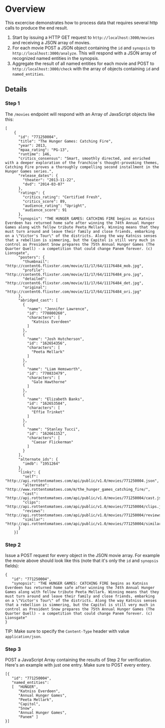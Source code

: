 # Overview

This excercise demonstrates how to process data that requires several http calls to produce the end result.

1. Start by issuing a HTTP GET request to `http://localhost:3000/movies` and receiving a JSON array of movies.
2. For each movie POST a JSON object containing the `id` and `synopsis` to `http://localhost:3000/analyze`. This will respond with a JSON array of recognized named entities in the synopsis.
3. Aggregate the result of all named entities for each movie and POST to `http://localhost:3000/check` with the array of objects containing `id` and `named_entities`.

## Details

### Step 1
The `/movies` endpoint will respond with an Array of JavaScript objects like this: 

```
[
    {
      "id": "771250004",
      "title": "The Hunger Games: Catching Fire",
      "year": 2013,
      "mpaa_rating": "PG-13",
      "runtime": 146,
      "critics_consensus": "Smart, smoothly directed, and enriched with a deeper exploration of the franchise's thought-provoking themes, Catching Fire proves a thoroughly compelling second installment in the Hunger Games series.",
      "release_dates": {
        "theater": "2013-11-22",
        "dvd": "2014-03-07"
      },
      "ratings": {
        "critics_rating": "Certified Fresh",
        "critics_score": 89,
        "audience_rating": "Upright",
        "audience_score": 91
      },
      "synopsis": "THE HUNGER GAMES: CATCHING FIRE begins as Katniss Everdeen has returned home safe after winning the 74th Annual Hunger Games along with fellow tribute Peeta Mellark. Winning means that they must turn around and leave their family and close friends, embarking on a \"Victor's Tour\" of the districts. Along the way Katniss senses that a rebellion is simmering, but the Capitol is still very much in control as President Snow prepares the 75th Annual Hunger Games (The Quarter Quell) - a competition that could change Panem forever. (c) Lionsgate",
      "posters": {
        "thumbnail": "http://content6.flixster.com/movie/11/17/64/11176484_mob.jpg",
        "profile": "http://content6.flixster.com/movie/11/17/64/11176484_pro.jpg",
        "detailed": "http://content6.flixster.com/movie/11/17/64/11176484_det.jpg",
        "original": "http://content6.flixster.com/movie/11/17/64/11176484_ori.jpg"
      },
      "abridged_cast": [
        {
          "name": "Jennifer Lawrence",
          "id": "770800260",
          "characters": [
            "Katniss Everdeen"
          ]
        },
        {
          "name": "Josh Hutcherson",
          "id": "162654356",
          "characters": [
            "Peeta Mellark"
          ]
        },
        {
          "name": "Liam Hemsworth",
          "id": "770833479",
          "characters": [
            "Gale Hawthorne"
          ]
        },
        {
          "name": "Elizabeth Banks",
          "id": "162653584",
          "characters": [
            "Effie Trinket"
          ]
        },
        {
          "name": "Stanley Tucci",
          "id": "162661152",
          "characters": [
            "Caesar Flickerman"
          ]
        }
      ],
      "alternate_ids": {
        "imdb": "1951264"
      },
      "links": {
        "self": "http://api.rottentomatoes.com/api/public/v1.0/movies/771250004.json",
        "alternate": "http://www.rottentomatoes.com/m/the_hunger_games_catching_fire/",
        "cast": "http://api.rottentomatoes.com/api/public/v1.0/movies/771250004/cast.json",
        "clips": "http://api.rottentomatoes.com/api/public/v1.0/movies/771250004/clips.json",
        "reviews": "http://api.rottentomatoes.com/api/public/v1.0/movies/771250004/reviews.json",
        "similar": "http://api.rottentomatoes.com/api/public/v1.0/movies/771250004/similar.json"
      }
    }]
```
### Step 2

Issue a POST request for every object in the JSON movie array. For example the movie above should look like this (note that it's only the `id` and `synopsis` fields):

```
{
   "id": "771250004",
   "synopsis": "THE HUNGER GAMES: CATCHING FIRE begins as Katniss Everdeen has returned home safe after winning the 74th Annual Hunger Games along with fellow tribute Peeta Mellark. Winning means that they must turn around and leave their family and close friends, embarking on a \"Victor's Tour\" of the districts. Along the way Katniss senses that a rebellion is simmering, but the Capitol is still very much in control as President Snow prepares the 75th Annual Hunger Games (The Quarter Quell) - a competition that could change Panem forever. (c) Lionsgate"
}
```

TIP: Make sure to specify the `Content-Type` header with value `application/json`.

### Step 3

POST a JavaScript Array containing the results of Step 2 for verification. Here's an example with just one entry. Make sure to POST every entery.

```
[{ 
   "id": "771250004",
   "named_entities": 
   [  "HUNGER",
      "Katniss Everdeen",
      "Annual Hunger Games",
      "Peeta Mellark",
      "Capitol",
      "Snow",
      "Annual Hunger Games",
      "Panem" ] 
}]
```
